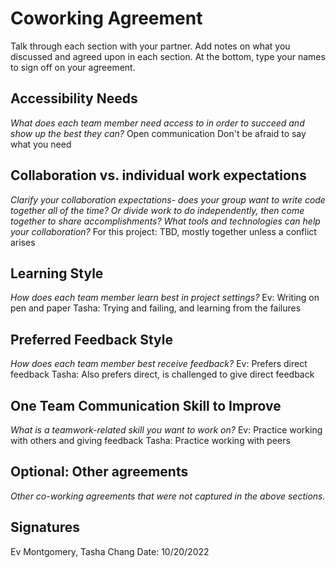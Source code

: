 # Coworking Agreement

Talk through each section with your partner. Add notes on what you discussed and agreed upon in each section. At the bottom, type your names to sign off on your agreement.

## Accessibility Needs
*What does each team member need access to in order to succeed and show up the best they can?*
Open communication
Don't be afraid to say what you need
## Collaboration vs. individual work expectations
*Clarify your collaboration expectations- does your group want to write code together all of the time? Or divide work to do independently, then come together to share accomplishments? What tools and technologies can help your collaboration?*
For this project: TBD, mostly together unless a conflict arises
## Learning Style
*How does each team member learn best in project settings?*
Ev: Writing on pen and paper
Tasha: Trying and failing, and learning from the failures
## Preferred Feedback Style
*How does each team member best receive feedback?*
Ev: Prefers direct feedback
Tasha: Also prefers direct, is challenged to give direct feedback
## One Team Communication Skill to Improve
*What is a teamwork-related skill you want to work on?*
Ev: Practice working with others and giving feedback
Tasha: Practice working with peers

## Optional: Other agreements
*Other co-working agreements that were not captured in the above sections.*

## Signatures
Ev Montgomery, Tasha Chang
Date: 10/20/2022